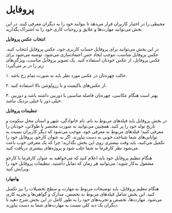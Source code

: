 # پروفایل 

محیطی را در اختیار کاربران قرار می‌دهد تا بتوانند خود را به دیگران معرفی کنند. در این بخش می‌توانید مهارت‌ها و علایق و روحیات کاری خود را به اشتراک بگذارید

**انتخاب عکس پروفایل**

در این بخش می‌توانید برای پروفایل حساب کاربری خود، عکس پروفایل انتخاب کنید. عکس پروفایل مناسب، موجب ایجاد حس اعتماد‌سازی می‌شود. توصیه می‌شود برای عکس پروفایل، از عکس خودتان استفاده کنید. یک تصویر پروفایل مناسب، ویژگی‌های زیر را در بر می‌گیرد؛

۱. حالت چهره‌تان در عکس‌ مورد نظر باید به صورت تمام رخ باشد.

۲. از عکس‌های باکیفیت و با رزولوشن بالا استفاده کنید.

۳‌. بهتر است هنگام عکاسی، چهره‌تان فاصله مناسبی با دوربین داشته باشد و دوربین خیلی دور یا خیلی نزدیک نباشد.

**تنظیمات پروفایل**

در بخش پروفایل باید فیلدهای مربوط به نام، نام خانوادگی، شهر و استان محل سکونت و تاریخ تولد خود را پر کنید. همچنین می‌توانید به صورت مختصر یا طولانی، خودتان را معرفی کنید؛ فیلد‌های مربوط به معرفی خود، موجب می‌شود که دیگر کاربران نسبت به توانایی‌های شما شناخت خوبی به دست بیاورند. اگر به عنوان کارجو، پروفایل خود را تکمیل می‌کنید، باید وقت بیشتری روی این بخش‌ بگذارید؛ چرا که یک معرفی خوب باعث می‌شود نظر کارفرما به شما جلب شود و پروژه‌های بیشتری دریافت کنید.

هنگام تنظیم پروفایل خود باید اعلام کنید که می‌خواهید به عنوان کارفرما یا کارجو مشغول به‌کار شوید؛ می‌توانید هر زمان که تمایل داشتید، تنظیمات پروفایل خود را ویرایش کنید.

**مهارت‎ها**

هنگام تنظیم پروفایل، باید توضیحات مربوط به مهارت و سطح تحصیلات را نیز تکمیل کنید. این بخش شامل فیلد‌های مربوط به تخصص، مدارک و گواهی‌ها و تجربه کاری می‌شود. مهارت‌ها، تخصص و تجربه‌های خود را به طور کامل در این بخش شرح دهید تا دیگران یک دید کلی نسبت به مهارت‌های شما به دست بیاورند.